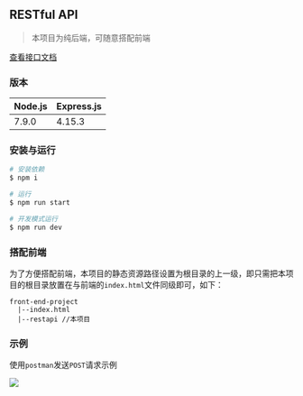 ## RESTful API

> 本项目为纯后端，可随意搭配前端

[查看接口文档](https://github.com/wscj/restapi/wiki)

### 版本

|Node.js|Express.js|
|--|--|
|7.9.0|4.15.3|

### 安装与运行

```bash
# 安装依赖
$ npm i

# 运行
$ npm run start

# 开发模式运行
$ npm run dev
```

### 搭配前端

为了方便搭配前端，本项目的静态资源路径设置为根目录的上一级，即只需把本项目的根目录放置在与前端的`index.html`文件同级即可，如下：

```
front-end-project
  |--index.html
  |--restapi //本项目
```

### 示例

使用`postman`发送`POST`请求示例

![](https://wscj.github.io/files/post.png)
